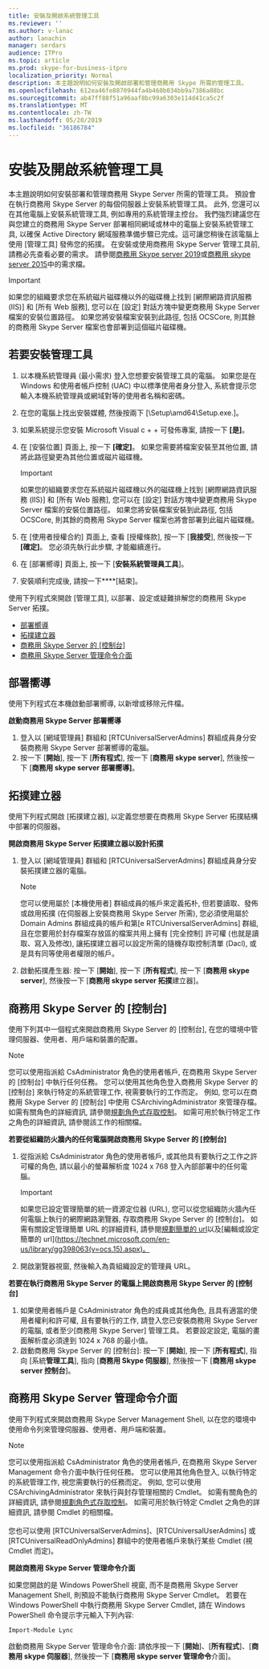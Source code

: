 ```yaml
---
title: 安裝及開啟系統管理工具
ms.reviewer: ''
ms.author: v-lanac
author: lanachin
manager: serdars
audience: ITPro
ms.topic: article
ms.prod: skype-for-business-itpro
localization_priority: Normal
description: 本主題說明如何安裝及開啟部署和管理商務用 Skype 所需的管理工具。
ms.openlocfilehash: 612ea46fe8870944fa4b460b034bb9a7386a88bc
ms.sourcegitcommit: ab47ff88f51a96aaf8bc99a6303e114d41ca5c2f
ms.translationtype: MT
ms.contentlocale: zh-TW
ms.lasthandoff: 05/20/2019
ms.locfileid: "36186784"
---
```

# <a name="install-and-open-administrative-tools"></a>安裝及開啟系統管理工具

本主題說明如何安裝部署和管理商務用 Skype Server 所需的管理工具。 預設會在執行商務用 Skype Server 的每個伺服器上安裝系統管理工具。 此外, 您還可以在其他電腦上安裝系統管理工具, 例如專用的系統管理主控台。 我們強烈建議您在與您建立的商務用 Skype Server 部署相同網域或林中的電腦上安裝系統管理工具, 以確保 Active Directory 網域服務準備步驟已完成。這可讓您稍後在該電腦上使用 [管理工具] 發佈您的拓撲。 在安裝或使用商務用 Skype Server 管理工具前, 請務必先查看必要的需求。 請參閱[商務用 Skype server 2019](../../SfBServer2019/plan/system-requirements.md)或[商務用 skype server 2015](../plan-your-deployment/requirements-for-your-environment/requirements-for-your-environment.md)中的需求檔。
 
> [!Important]
> 如果您的組織要求您在系統磁片磁碟機以外的磁碟機上找到 [網際網路資訊服務 (IIS)] 和 [所有 Web 服務], 您可以在 [設定] 對話方塊中變更商務用 Skype Server 檔案的安裝位置路徑。 如果您將安裝檔案安裝到此路徑, 包括 OCSCore, 則其餘的商務用 Skype Server 檔案也會部署到這個磁片磁碟機。 

## <a name="to-install-the-administrative-tools"></a>若要安裝管理工具

1. 以本機系統管理員 (最小需求) 登入您想要安裝管理工具的電腦。 如果您是在 Windows 和使用者帳戶控制 (UAC) 中以標準使用者身分登入, 系統會提示您輸入本機系統管理員或網域對等的使用者名稱和密碼。
2. 在您的電腦上找出安裝媒體, 然後按兩下 [\Setup\amd64\Setup.exe.]。
3. 如果系統提示您安裝 Microsoft Visual c + + 可發佈專案, 請按一下 **[是]**。
4. 在 [安裝位置] 頁面上, 按一下 **[確定]**。 如果您需要將檔案安裝至其他位置, 請將此路徑變更為其他位置或磁片磁碟機。

    > [!Important]
    > 如果您的組織要求您在系統磁片磁碟機以外的磁碟機上找到 [網際網路資訊服務 (IIS)] 和 [所有 Web 服務], 您可以在 [設定] 對話方塊中變更商務用 Skype Server 檔案的安裝位置路徑。 如果您將安裝檔案安裝到此路徑, 包括 OCSCore, 則其餘的商務用 Skype Server 檔案也將會部署到此磁片磁碟機。 

5. 在 [使用者授權合約] 頁面上, 查看 [授權條款], 按一下 [**我接受**], 然後按一下 **[確定]**。 您必須先執行此步驟, 才能繼續進行。
6. 在 [部署嚮導] 頁面上, 按一下 [**安裝系統管理員工具**]。 
7. 安裝順利完成後, 請按一下****[結束]。

使用下列程式來開啟 [管理工具], 以部署、設定或疑難排解您的商務用 Skype Server 拓撲。

- [部署嚮導](#deployment-wizard)
- [拓撲建立器](#topology-builder) 
- [商務用 Skype Server 的 [控制台]](#skype-for-business-server-control-panel)
- [商務用 Skype Server 管理命令介面](#skype-for-business-server-management-shell)

## <a name="deployment-wizard"></a>部署嚮導

使用下列程式在本機啟動部署嚮導, 以新增或移除元件檔。

**啟動商務用 Skype Server 部署嚮導**

1. 登入以 [網域管理員] 群組和 [RTCUniversalServerAdmins] 群組成員身分安裝商務用 Skype Server 部署嚮導的電腦。
2. 按一下 [**開始**], 按一下 [**所有程式**], 按一下 [**商務用 skype server**], 然後按一下 [**商務用 skype server 部署嚮導]**。


## <a name="topology-builder"></a>拓撲建立器 

使用下列程式開啟 [拓撲建立器], 以定義您想要在商務用 Skype Server 拓撲結構中部署的伺服器。

**開啟商務用 Skype Server 拓撲建立器以設計拓撲**

1. 登入以 [網域管理員] 群組和 [RTCUniversalServerAdmins] 群組成員身分安裝拓撲建立器的電腦。
    > [!NOTE]
    > 您可以使用屬於 [本機使用者] 群組成員的帳戶來定義拓朴, 但若要讀取、發佈或啟用拓撲 (在伺服器上安裝商務用 Skype Server 所需), 您必須使用屬於 Domain Admins 群組成員的帳戶和第[e RTCUniversalServerAdmins] 群組, 且在您要用於封存檔案存放區的檔案共用上擁有 [完全控制] 許可權 (也就是讀取、寫入及修改), 讓拓撲建立器可以設定所需的隨機存取控制清單 (Dacl), 或是具有同等使用者權限的帳戶。
 
2. 啟動拓撲產生器: 按一下 [**開始**], 按一下 [**所有程式**], 按一下 [**商務用 skype server**], 然後按一下 [**商務用 skype server 拓撲**建立器]。

## <a name="skype-for-business-server-control-panel"></a>商務用 Skype Server 的 [控制台] 

使用下列其中一個程式來開啟商務用 Skype Server 的 [控制台], 在您的環境中管理伺服器、使用者、用戶端和裝置的配置。

> [!NOTE]
> 您可以使用指派給 CsAdministrator 角色的使用者帳戶, 在商務用 Skype Server 的 [控制台] 中執行任何任務。 您可以使用其他角色登入商務用 Skype Server 的 [控制台] 來執行特定的系統管理工作, 視需要執行的工作而定。 例如, 您可以在商務用 Skype Server 的 [控制台] 中使用 CSArchivingAdministrator 來管理存檔。 如需有關角色的詳細資訊, 請參閱[規劃角色式存取控制](https://technet.microsoft.com/en-us/library/gg425917(v=ocs.15).aspx)。 如需可用於執行特定工作之角色的詳細資訊, 請參閱該工作的相關檔。 

**若要從組織防火牆內的任何電腦開啟商務用 Skype Server 的 [控制台]**

1. 從指派給 CsAdministrator 角色的使用者帳戶, 或其他具有要執行之工作之許可權的角色, 請以最小的螢幕解析度 1024 x 768 登入內部部署中的任何電腦。

    > [!IMPORTANT]
    > 如果您已設定管理簡單的統一資源定位器 (URL), 您可以從您組織防火牆內任何電腦上執行的網際網路瀏覽器, 存取商務用 Skype Server 的 [控制台]。 如需有關設定管理簡單 URL 的詳細資料, 請參閱[規劃簡單的 url](https://technet.microsoft.com/en-us/library/gg398287(v=ocs.15).aspx)以及[編輯或設定簡單的 url](https://technet.microsoft.com/en-us/library/gg398063(v=ocs.15).aspx)。 

2. 開啟瀏覽器視窗, 然後輸入為貴組織設定的管理員 URL。

**若要在執行商務用 Skype Server 的電腦上開啟商務用 Skype Server 的 [控制台]**

1. 如果使用者帳戶是 CsAdministrator 角色的成員或其他角色, 且具有適當的使用者權利和許可權, 且有要執行的工作, 請登入您已安裝商務用 Skype Server 的電腦, 或者至少[商務用 Skype Server] 管理工具。 若要設定設定, 電腦的畫面解析度必須達到 1024 x 768 的最小值。
2. 啟動商務用 Skype Server 的 [控制台]: 按一下 [**開始**], 按一下 [**所有程式**], 指向 [系統**管理工具**], 指向 [**商務用 Skype 伺服器**], 然後按一下 [**商務用 skype server 控制台**]。

## <a name="skype-for-business-server-management-shell"></a>商務用 Skype Server 管理命令介面 

使用下列程式來開啟商務用 Skype Server Management Shell, 以在您的環境中使用命令列來管理伺服器、使用者、用戶端和裝置。

> [!NOTE]
> 您可以使用指派給 CsAdministrator 角色的使用者帳戶, 在商務用 Skype Server Management 命令介面中執行任何任務。 您可以使用其他角色登入, 以執行特定的系統管理工作, 視您需要執行的任務而定。 例如, 您可以使用 CSArchivingAdministrator 來執行與封存管理相關的 Cmdlet。 如需有關角色的詳細資訊, 請參閱[規劃角色式存取控制](https://technet.microsoft.com/en-us/library/gg425917(v=ocs.15).aspx)。 如需可用於執行特定 Cmdlet 之角色的詳細資訊, 請參閱 Cmdlet 的相關檔。<br/><br/>您也可以使用 [RTCUniversalServerAdmins]、[RTCUniversalUserAdmins] 或 [RTCUniversalReadOnlyAdmins] 群組中的使用者帳戶來執行某些 Cmdlet (視 Cmdlet 而定)。 

**開啟商務用 Skype Server 管理命令介面**

如果您開啟的是 Windows PowerShell 視窗, 而不是商務用 Skype Server Management Shell, 則預設不能執行商務用 Skype Server Cmdlet。 若要在 Windows PowerShell 中執行商務用 Skype Server Cmdlet, 請在 Windows PowerShell 命令提示字元輸入下列內容:

`Import-Module Lync`

啟動商務用 Skype Server 管理命令介面: 請依序按一下 [**開始**]、[**所有程式**]、[**商務用 skype 伺服器**], 然後按一下 [**商務用 skype server 管理命令**介面]。
